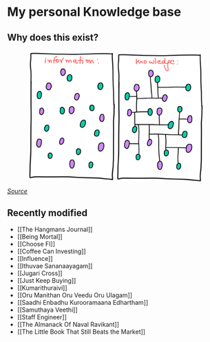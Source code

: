 My personal Knowledge base
===

Why does this exist?
---

<img style="display: block; margin-left: auto; margin-right: auto; width: 80%;" src="assets/images/information-vs-knowledge.png" alt="information-vs-knowledge" />

*[Source](https://www.gapingvoid.com/blog/2014/01/22/information-vs-knowledge/)*

Recently modified
---

<!-- RECENTLYMODIFIEDBEGIN
-->

- [[The Hangmans Journal]]
- [[Being Mortal]]
- [[Choose FI]]
- [[Coffee Can Investing]]
- [[Influence]]
- [[Ithuvae Sananaayagam]]
- [[Jugari Cross]]
- [[Just Keep Buying]]
- [[Kumarithuraivi]]
- [[Oru Manithan Oru Veedu Oru Ulagam]]
- [[Saadhi Enbadhu Kurooramaana Edhartham]]
- [[Samuthaya Veethi]]
- [[Staff Engineer]]
- [[The Almanack Of Naval Ravikant]]
- [[The Little Book That Still Beats the Market]]

<!--
RECENTLYMODIFIEDEND -->